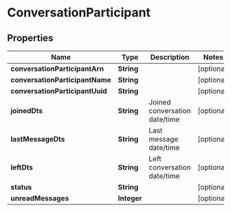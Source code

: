 
# ConversationParticipant

## Properties
Name | Type | Description | Notes
------------ | ------------- | ------------- | -------------
**conversationParticipantArn** | **String** |  |  [optional]
**conversationParticipantName** | **String** |  |  [optional]
**conversationParticipantUuid** | **String** |  |  [optional]
**joinedDts** | **String** | Joined conversation date/time |  [optional]
**lastMessageDts** | **String** | Last message date/time |  [optional]
**leftDts** | **String** | Left conversation date/time |  [optional]
**status** | **String** |  |  [optional]
**unreadMessages** | **Integer** |  |  [optional]



